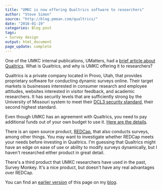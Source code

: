 ```yaml
---
title: "UMKC is now offering Qualtrics software to researchers"
author: "Steve Simon"
source: "http://blog.pmean.com/qualtrics/"
date: "2016-01-19"
categories: Blog post
tags:
- Survey design
output: html_document
page_update: complete
---
```


One of the UMKC internal publications, UMatters, had a [brief article about Qualtrics][umkc1]. What is Qualtrics, and why is UMKC offering it to researchers?

<!---More--->

Qualtrics is a private company located in Provo, Utah, that provides proprietary software for conducting dynamic surveys online. Their target markets is businesses interested in consumer research and employee attitudes, websites interested in visitor feedback, and academic researchers. It has security levels that are sufficiently strong by the University of Missouri system to meet their [DCL3 security standard][umkc2], their second highest standard.

Even though UMKC has an agreement with Qualtrics, you need to pay additional funds out of your own budget to use it. [Here are the details][umkc3].

There is an open source product, [REDCap][umkc4], that also conducts surveys, among other things. You may want to investigate whether REDCap meets your needs before investing in Qualtrics. I'm guessing that Qualtrics might have an edge on ease of use or ability to modify surveys dynamically, but I haven't researched either product in great detail.

There's a third product that UMKC researchers have used in the past, Survey Monkey. It's a nice product, but doesn't have any real advantages over REDCap.

You can find an [earlier version][sim1] of this page on my [blog][sim2].

[sim1]: http://blog.pmean.com/qualtrics/
[sim2]: http://blog.pmean.com

[umkc1]: http://info.umkc.edu/umatters/new-online-survey-tools/
[umkc2]: http://infosec.missouri.edu/classification/dcl3.html
[umkc3]: https://www.umkc.edu/is/support/services/software/siteLicensed/qualtrics/index.asp
[umkc4]: http://chi.umkc.edu/redcap/
